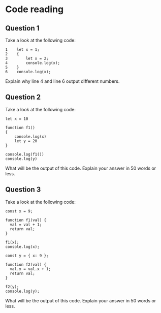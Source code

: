 # Code reading

## Question 1

Take a look at the following code:

```
1    let x = 1;
2    {
3        let x = 2;
4        console.log(x);
5    }
6    console.log(x);
```

Explain why line 4 and line 6 output different numbers.

 <!-- the first 'x' declared in line 1 is global and the second 'x' declared in line 3
 is block scoped and is undefined outside that block. -->

## Question 2

Take a look at the following code:

```
let x = 10

function f1()
{
    console.log(x)
    let y = 20
}

console.log(f1())
console.log(y)
```

What will be the output of this code. Explain your answer in 50 words or less.

<!-- at line 34 the invoked function will log 'x' which is a global variable declared 
as the number 10 while at line 35 'y' will not be loged as it is undefined ouside 
the function f1() -->


## Question 3

Take a look at the following code:

```
const x = 9;

function f1(val) {
  val = val + 1;
  return val;
}

f1(x);
console.log(x);

const y = { x: 9 };

function f2(val) {
  val.x = val.x + 1;
  return val;
}

f2(y);
console.log(y);
```

What will be the output of this code. Explain your answer in 50 words or less.
<!-- 
at line 57 the code will log 'x' as 9 as it was origionaly declared 
at line 60 'y' was declared as an object with one element 'x: 9' 
function f2() at 62 will change the value of y["x"] from 9 to 9+1 
 and thus at line 68 the code will display 'y' as { x: 10 } -->
